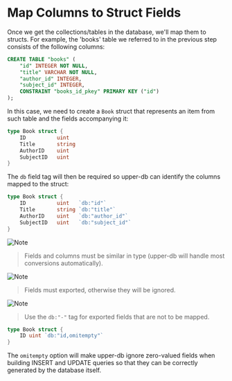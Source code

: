 # Map Columns to Struct Fields

Once we get the collections/tables in the database, we'll map them to structs. For 
example, the 'books' table we referred to in the previous step consists of the 
following columns:

```sql
CREATE TABLE "books" (
	"id" INTEGER NOT NULL,
	"title" VARCHAR NOT NULL,
	"author_id" INTEGER,
	"subject_id" INTEGER,
	CONSTRAINT "books_id_pkey" PRIMARY KEY ("id")
);
```

In this case, we need to create a `Book` struct that represents an item from such
table and the fields accompanying it:

```go
type Book struct {
	ID          uint
	Title       string
	AuthorID    uint
	SubjectID   uint
}
```

The `db` field tag will then be required so upper-db can identify the columns
mapped to the struct:

```go
type Book struct {
	ID          uint   `db:"id"`
	Title       string `db:"title"`
	AuthorID    uint   `db:"author_id"`
	SubjectID   uint   `db:"subject_id"`
}
```

![Note](https://github.com/LizGoro90/db-tour/tree/master/static/img)
> Fields and columns must be similar in type (upper-db will handle most conversions
> automatically).

![Note](https://github.com/LizGoro90/db-tour/tree/master/static/img)
> Fields must exported, otherwise they will be ignored.

![Note](https://github.com/LizGoro90/db-tour/tree/master/static/img)
> Use the `db:"-"` tag for exported fields that are not to be mapped.


```go
type Book struct {
	ID uint `db:"id,omitempty"`
}
```

The `omitempty` option will make upper-db ignore zero-valued fields when
building INSERT and UPDATE queries so that they can be correctly generated by
the database itself.

<!--

The following table describes all available options for `db` tags.

| Option           | Description                                     |
| :--------------- | :---------------------------------------------- |
| `omitempty`      | The field is skipped when zero |
-->
